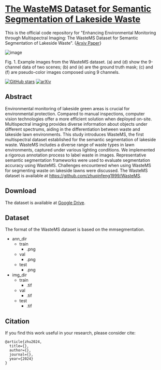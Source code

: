 # [The WasteMS Dataset for Semantic Segmentation of Lakeside Waste](https://arxiv.org/abs/)

This is the official code repository for "Enhancing Environmental Monitoring through Multispectral Imaging: The WasteMS Dataset for Semantic Segmentation of Lakeside Waste". {[Arxiv Paper](https://arxiv.org/)}

![image](https://github.com/user-attachments/assets/07390b5e-49b5-4ac9-a3b5-3170ad62b2d4)

Fig. 1. Example images from the WasteMS dataset. (a) and (d) show the 9-channel data of two scenes; (b) and (e) are the ground truth mask; (c) and (f) are pseudo-color images composed using 9 channels.

[![GitHub stars](https://badgen.net/github/stars/zhuqinfeng1999/WasteMS)](https://github.com//zhuqinfeng1999/WasteMS)
[![arXiv](https://img.shields.io/badge/arXiv--b31b1b.svg)](https://arxiv.org/abs/)

## Abstract

Environmental monitoring of lakeside green areas is crucial for environmental protection. Compared to manual inspections, computer vision technologies offer a more efficient solution when deployed on-site. Multispectral imaging provides diverse information about objects under different spectrums, aiding in the differentiation between waste and lakeside lawn environments. This study introduces WasteMS, the first multispectral dataset established for the semantic segmentation of lakeside waste. WasteMS includes a diverse range of waste types in lawn environments, captured under various lighting conditions. We implemented a rigorous annotation process to label waste in images. Representative semantic segmentation frameworks were used to evaluate segmentation accuracy using WasteMS. Challenges encountered when using WasteMS for segmenting waste on lakeside lawns were discussed. The WasteMS dataset is available at https://github.com/zhuqinfeng1999/WasteMS.

## Download

The dataset is available at [Google Drive](https://drive.google.com/file/d/19Qi8qLsmPCAhX_rdKYtySOBAtjgeH3F_/view?usp=sharing).

## Dataset

The format of the WasteMS dataset is based on the mmsegmentation.

- ann_dir
  - train
    - .png
  - val
    - .png
  - test
    - .png
- img_dir
  - train
    - .tif
  - val
    - .tif
  - test
    - .tif

## Citation

If you find this work useful in your research, please consider cite:

```
@article{zhu2024,
  title={},
  author={},
  journal={},
  year={2024}
}


```
